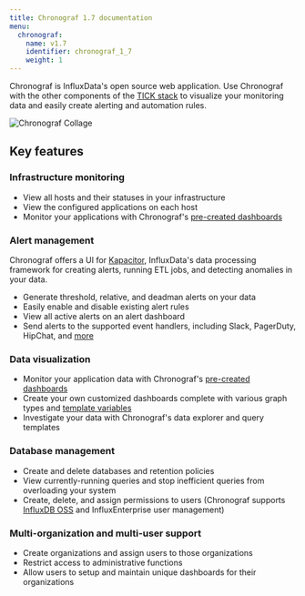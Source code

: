 ```yaml
---
title: Chronograf 1.7 documentation
menu:
  chronograf:
    name: v1.7
    identifier: chronograf_1_7
    weight: 1
---
```


Chronograf is InfluxData's open source web application.
Use Chronograf with the other components of the [TICK stack](https://www.influxdata.com/products/) to visualize your monitoring data and easily create alerting and automation rules.

![Chronograf Collage](/img/chronograf/v1.7/chronograf-collage.png)

## Key features

### Infrastructure monitoring

* View all hosts and their statuses in your infrastructure
* View the configured applications on each host
* Monitor your applications with Chronograf's [pre-created dashboards](/chronograf/v1.7/guides/using-precreated-dashboards/)

### Alert management

Chronograf offers a UI for [Kapacitor](https://github.com/influxdata/kapacitor), InfluxData's data processing framework for creating alerts, running ETL jobs, and detecting anomalies in your data.

* Generate threshold, relative, and deadman alerts on your data
* Easily enable and disable existing alert rules
* View all active alerts on an alert dashboard
* Send alerts to the supported event handlers, including Slack, PagerDuty, HipChat, and [more](/chronograf/v1.7/guides/configuring-alert-endpoints/)

### Data visualization

* Monitor your application data with Chronograf's [pre-created dashboards](/chronograf/v1.7/guides/using-precreated-dashboards/)
* Create your own customized dashboards complete with various graph types and [template variables](/chronograf/v1.7/guides/dashboard-template-variables/)
* Investigate your data with Chronograf's data explorer and query templates

### Database management

* Create and delete databases and retention policies
* View currently-running queries and stop inefficient queries from overloading your system
* Create, delete, and assign permissions to users (Chronograf supports [InfluxDB OSS](/influxdb/latest/query_language/authentication_and_authorization/#authorization) and InfluxEnterprise user management)


### Multi-organization and multi-user support

* Create organizations and assign users to those organizations
* Restrict access to administrative functions
* Allow users to setup and maintain unique dashboards for their organizations
